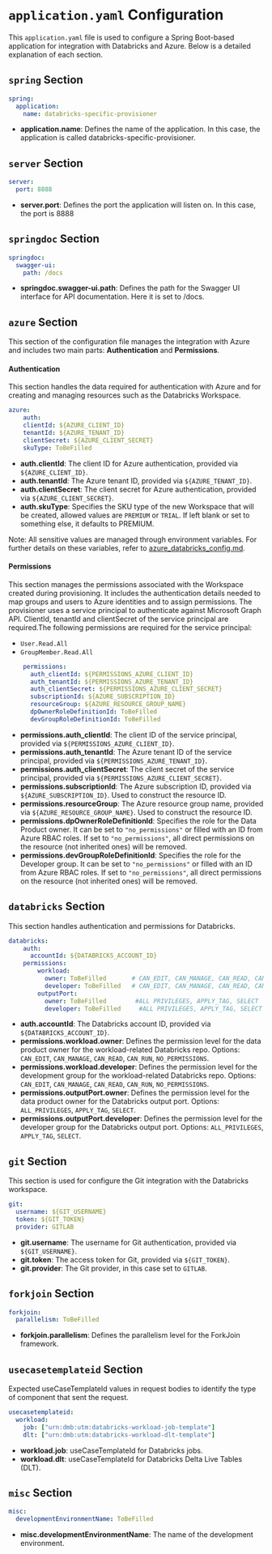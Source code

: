 # `application.yaml` Configuration

This `application.yaml` file is used to configure a Spring Boot-based application for integration with Databricks and Azure. Below is a detailed explanation of each section.

## `spring` Section

```yaml
spring:
  application:
    name: databricks-specific-provisioner
```

* **application.name**: Defines the name of the application. In this case, the application is called databricks-specific-provisioner.

## `server` Section

```yaml
server:
  port: 8888
```

* **server.port**: Defines the port the application will listen on. In this case, the port is 8888


## `springdoc` Section

```yaml
springdoc:
  swagger-ui:
    path: /docs
```

* **springdoc.swagger-ui.path**: Defines the path for the Swagger UI interface for API documentation. Here it is set to /docs.

## `azure` Section

This section of the configuration file manages the integration with Azure and includes two main parts: **Authentication** and **Permissions**.

#### Authentication

This section handles the data required for authentication with Azure and for creating and managing resources such as the Databricks Workspace.

```yaml
azure:
    auth:
    clientId: ${AZURE_CLIENT_ID}
    tenantId: ${AZURE_TENANT_ID}
    clientSecret: ${AZURE_CLIENT_SECRET}
    skuType: ToBeFilled
```

* **auth.clientId**: The client ID for Azure authentication, provided via `${AZURE_CLIENT_ID}`.
* **auth.tenantId**: The Azure tenant ID, provided via `${AZURE_TENANT_ID}`.
* **auth.clientSecret**: The client secret for Azure authentication, provided via `${AZURE_CLIENT_SECRET}`.
* **auth.skuType**: Specifies the SKU type of the new Workspace that will be created, allowed values are `PREMIUM` or `TRIAL`. If left blank or set to something else, it defaults to PREMIUM.

Note: All sensitive values are managed through environment variables. For further details on these variables, refer to [azure_databricks_config.md](azure_databricks_config.md).

#### Permissions

This section manages the permissions associated with the Workspace created during provisioning. It includes the authentication details needed to map groups and users to Azure identities and to assign permissions.
The provisioner uses a service principal to authenticate against Microsoft Graph API. ClientId, tenantId and clientSecret of the service principal are required.The following permissions are required for the service principal:
- `User.Read.All`
- `GroupMember.Read.All`

```yaml
    permissions:
      auth_clientId: ${PERMISSIONS_AZURE_CLIENT_ID}
      auth_tenantId: ${PERMISSIONS_AZURE_TENANT_ID}
      auth_clientSecret: ${PERMISSIONS_AZURE_CLIENT_SECRET}
      subscriptionId: ${AZURE_SUBSCRIPTION_ID}
      resourceGroup: ${AZURE_RESOURCE_GROUP_NAME}
      dpOwnerRoleDefinitionId: ToBeFilled
      devGroupRoleDefinitionId: ToBeFilled
```

* **permissions.auth_clientId**: The client ID of the service principal, provided via  `${PERMISSIONS_AZURE_CLIENT_ID}`.
* **permissions.auth_tenantId**: The Azure tenant ID of the service principal, provided via `${PERMISSIONS_AZURE_TENANT_ID}`.
* **permissions.auth_clientSecret**: The client secret of the service principal, provided via `${PERMISSIONS_AZURE_CLIENT_SECRET}`.
* **permissions.subscriptionId**: The Azure subscription ID, provided via `${AZURE_SUBSCRIPTION_ID}`. Used to construct the resource ID.
* **permissions.resourceGroup**: The Azure resource group name, provided via `${AZURE_RESOURCE_GROUP_NAME}`. Used to construct the resource ID.
* **permissions.dpOwnerRoleDefinitionId**: Specifies the role for the Data Product owner. It can be set to `"no_permissions"` or filled with an ID from Azure RBAC roles. If set to `"no_permissions"`, all direct permissions on the resource (not inherited ones) will be removed.
* **permissions.devGroupRoleDefinitionId**: Specifies the role for the Developer group. It can be set to `"no_permissions"` or filled with an ID from Azure RBAC roles. If set to `"no_permissions"`, all direct permissions on the resource (not inherited ones) will be removed.


## `databricks` Section

This section handles authentication and permissions for Databricks.

```yaml
databricks:
    auth:
      accountId: ${DATABRICKS_ACCOUNT_ID}
    permissions:
        workload:
          owner: ToBeFilled       # CAN_EDIT, CAN_MANAGE, CAN_READ, CAN_RUN, NO_PERMISSIONS
          developer: ToBeFilled   # CAN_EDIT, CAN_MANAGE, CAN_READ, CAN_RUN, NO_PERMISSIONS
        outputPort:
          owner: ToBeFilled        #ALL PRIVILEGES, APPLY_TAG, SELECT
          developer: ToBeFilled     #ALL PRIVILEGES, APPLY_TAG, SELECT

```

* **auth.accountId**: The Databricks account ID, provided via `${DATABRICKS_ACCOUNT_ID}`.
* **permissions.workload.owner**: Defines the permission level for the data product owner for the workload-related Databricks repo. Options: `CAN_EDIT`, `CAN_MANAGE`, `CAN_READ`, `CAN_RUN`, `NO_PERMISSIONS`.
* **permissions.workload.developer**: Defines the permission level for the development group for the workload-related Databricks repo. Options: `CAN_EDIT`, `CAN_MANAGE`, `CAN_READ`, `CAN_RUN`, `NO_PERMISSIONS`.
* **permissions.outputPort.owner**: Defines the permission level for the data product owner for the Databricks output port. Options: `ALL_PRIVILEGES`, `APPLY_TAG`, `SELECT`.
* **permissions.outputPort.developer**: Defines the permission level for the developer group for the Databricks output port. Options: `ALL_PRIVILEGES`, `APPLY_TAG`, `SELECT`.


## `git` Section

This section is used for configure the Git integration with the Databricks workspace.

```yaml
git:
  username: ${GIT_USERNAME}
  token: ${GIT_TOKEN}
  provider: GITLAB

```

* **git.username**: The username for Git authentication, provided via `${GIT_USERNAME}`.
* **git.token**: The access token for Git, provided via `${GIT_TOKEN}`.
* **git.provider**: The Git provider, in this case set to `GITLAB`.


## `forkjoin` Section
```yaml
forkjoin:
  parallelism: ToBeFilled
```

* **forkjoin.parallelism**: Defines the parallelism level for the ForkJoin framework.


## `usecasetemplateid` Section

Expected useCaseTemplateId values in request bodies to identify the type of component that sent the request.

```yaml
usecasetemplateid:
  workload:
    job: ["urn:dmb:utm:databricks-workload-job-template"]
    dlt: ["urn:dmb:utm:databricks-workload-dlt-template"]

```

* **workload.job**: useCaseTemplateId for Databricks jobs.
* **workload.dlt**: useCaseTemplateId for Databricks Delta Live Tables (DLT).


## `misc` Section
```yaml
misc:
  developmentEnvironmentName: ToBeFilled
```
* **misc.developmentEnvironmentName**: The name of the development environment.
